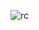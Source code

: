![rc](https://user-images.githubusercontent.com/49342995/92119003-2295de80-ed82-11ea-89dd-160b6f5d61d7.png)
